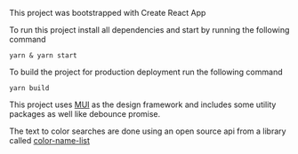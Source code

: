 This project was bootstrapped with Create React App

To run this project install all dependencies and start by running the following command

`yarn & yarn start`

To build the project for production deployment run the following command

`yarn build`

This project uses [MUI](https://mui.com/) as the design framework and includes some utility packages as well like debounce promise.

The text to color searches are done using an open source api from a library called [color-name-list](https://www.npmjs.com/package/color-name-list)

